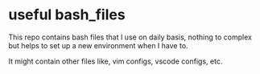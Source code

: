 # useful bash_files

This repo contains bash files that I use on daily basis, nothing to complex but helps to set up a new environment when I have to.

It might contain other files like, vim configs, vscode configs, etc.
